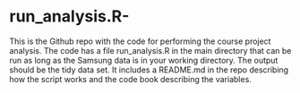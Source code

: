 # run_analysis.R-
This is the Github repo with the code for performing the course project analysis. The code has a file run_analysis.R in the main directory that can be run as long as the Samsung data is in your working directory. The output should be the tidy data set. It includes a README.md in the repo describing how the script works and the code book describing the variables.
